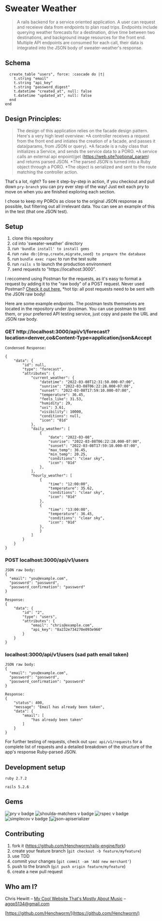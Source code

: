 # Sweater Weather 
> A rails backend for a service oriented application. A user can request and receieve data from endpoints to plan road trips. Endpoints include querying weather forecasts for a destination, drive time between two destinations, and background image resources for the front end. 
Multiple API endpoints are consumed for each call, their data is integrated into the JSON body of sweater-weather's response. 

## Schema
```
  create_table "users", force: :cascade do |t|
    t.string "email"
    t.string "api_key"
    t.string "password_digest"
    t.datetime "created_at", null: false
    t.datetime "updated_at", null: false
  end
end
```

## Design Principles: 
>The design of this application relies on the facade design pattern. Here's a very high level overview: 
>*A controller receives a request from the front end and intiates the creation of a facade, and passes it data(params, from JSON or query). 
>*A facade is a ruby class that initializes a Service, and sends the service data to a PORO. 
>*A service calls an external api enpoint(get (https://web.site?optional_param) and returns parsed JSON. 
>*The parsed JSON is turned into a Ruby object through a PORO. 
>*The object is serialized and sent to the route matching the controller action. 

That's a lot, right? To see it step-by-step in action, if you checkout and pull down ```pry-branch``` you can pry ever step of the way! Just exit each pry to move on when you are finished exploring each section. 

I chose to keep my POROs as close to the original JSON response as possible, but filtering out all irrelevant data. You can see an example of this in the test (that one JSON test). 

## Setup

1. clone this repository 
2. cd into 'sweater-weather' directory 
3. run ```'bundle install' to install gems```
4. run ```rake db:{drop,create,migrate,seed} to prepare the database ```
6. run ```bundle exec rspec``` to run the test suite
7. run ```rails s``` to launch the production environment
8. send requests to "https://localhost:3000". 

I reccomend using Postman for the requests, as it's easy to format a request by adding it to the "raw body" of a 
POST request. 
Never used Postman? [Check it out here.](https://www.postman.com/postman/workspace/postman-public-workspace/documentation/12959542-c8142d51-e97c-46b6-bd77-52bb66712c9a)
*hot tip: all post requests need to be sent with the JSON raw body!  

Here are some example endpoints. The postman tests themselves are located in the repository under /postman. You can use postman to test them, or your preferred API testing service, just copy and paste the URL and JSON raw body. 

### GET http://localhost:3000/api/v1/forecast?location=denver,co&Content-Type=application/json&Accept
```
Condensed Response: 

{
    "data": {
        "id": null,
        "type": "forecast",
        "attributes": {
            "current_weather": {
                "datetime": "2022-03-08T12:31:50.000-07:00",
                "sunrise": "2022-03-08T06:22:28.000-07:00",
                "sunset": "2022-03-08T17:59:10.000-07:00",
                "temperature": 36.45,
                "feels_like": 31.53,
                "humidity": 29,
                "uvi": 3.61,
                "visibility": 10000,
                "conditions": null,
                "icon": "01d"
            },
            "daily_weather": [
                {
                    "date": "2022-03-08",
                    "sunrise": "2022-03-08T06:22:28.000-07:00",
                    "sunset": "2022-03-08T17:59:10.000-07:00",
                    "max_temp": 36.45,
                    "min_temp": 20.25,
                    "conditions": "clear sky",
                    "icon": "01d"
                },
            ],
            "hourly_weather": [
                {
                    "time": "12:00:00",
                    "temperature": 35.62,
                    "conditions": "clear sky",
                    "icon": "01d"
                },
                {
                    "time": "13:00:00",
                    "temperature": 36.45,
                    "conditions": "clear sky",
                    "icon": "01d"
                },
                }
            ]
        }
    }
}
```
### POST localhost:3000/api/v1/users

```
JSON raw body:
{
  "email": "you@example.com",
  "password": "password",
  "password_confirmation": "password"
}
```
```
Response:
{
    "data": {
        "id": "2",
        "type": "users",
        "attributes": {
            "email": "chris@example.com",
            "api_key": "8a232e734270e093e960"
        }
    }
}
```
### localhost:3000/api/v1/users (sad path email taken) 
```
JSON raw body: 
{
  "email": "you@example.com",
  "password": "password",
  "password_confirmation": "password"
}
```
```
Response:
{
    "status": 400,
    "message": "Email has already been taken",
    "data": {
        "email": [
            "has already been taken"
        ]
    }
}
```

For further testing of requests, check out ```spec api/v1/requests``` for a complete list of requests and a detailed breakdown of the structure of the app's response Ruby-parsed JSON. 

## Development setup
```ruby 2.7.2```

```rails 5.2.6```

## Gems

![pry v badge](https://img.shields.io/gem/v/pry?color=blue&label=pry)
![shoulda-matchers v badge](https://img.shields.io/gem/v/shoulda-matchers?label=shoulda-matchers)
![rspec v badge](https://img.shields.io/gem/v/rspec?color=orange&label=rspec)
![simplecov v badge](https://img.shields.io/gem/v/simplecov?color=green&label=simplecov)
]![json-apiserializer](https://img.shields.io/badge/json-apiserializer-green)

## Contributing

1. fork it (<https://github.com/Henchworm/rails-engine/fork>)
2. create your feature branch (`git checkout -b feature/myfeature`)
3. use TDD
4. commit your changes (`git commit -am 'Add new merchant'`)
5. push to the branch (`git push origin feature/myfeature`)
6. create a new pull request

## Who am I?

Chris Hewitt – [My Cool Website That's Mostly About Music](http://www.goldenbullfrog.com/) – agop5134@gmail.com


[https://github.com/Henchworm/](https://github.com/Henchworm/)



